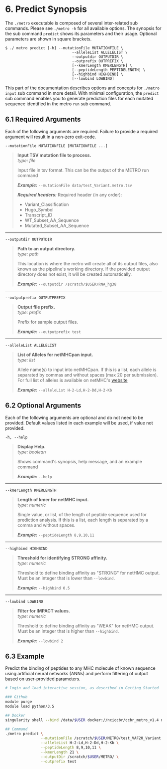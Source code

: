 # 6. Predict Synopsis
The `./metro` executable is composed of several inter-related sub commands. Please see `./metro -h` for all available options. The synopsis for the sub command `predict` shows its parameters and their usage. Optional parameters are shown in square brackets.

```
$ ./ metro predict [-h] --mutationFile MUTATIONFILE \
                              --alleleList ALLELELIST \
                              --outputdir OUTPUTDIR \
                              --outprefix OUTPREFIX \
                              [--kmerLength KMERLENGTH] \
                              [--peptideLength PEPTIDELENGTH] \
                              [--highbind HIGHBIND] \
                              [--lowbind LOWBIND]
```

This part of the documentation describes options and concepts for `./metro input` sub command in more detail. With minimal configuration, the `predict` sub command enables you to generate prediction files for each mutated sequence identified in the metro `run` sub command.

## 6.1 Required Arguments
Each of the following arguments are required. Failure to provide a required argument will result in a non-zero exit-code.

`--mutationFile MUTATIONFILE [MUTATIONFILE ...]`  
> **Input TSV mutation file to process.**  
> *type: file*  
> 
> Input file in tsv format. This can be the output of the METRO run command
> 
> ***Example:*** 
> `--mutationFile data/test_Variant.metro.tsv`
>
> ***Required headers:***
> Required header (in any order):
> - Variant_Classification
> - Hugo_Symbol	
> - Transcript_ID
> - WT_Subset_AA_Sequence
> - Mutated_Subset_AA_Sequence
---  
  `--outputdir OUTPUTDIR`
> **Path to an output directory.**   
> *type: path*
>   
> This location is where the metro will create all of its output files, also known as the pipeline's working directory. If the provided output directory does not exist, it will be created automatically.
> 
> ***Example:*** 
> `--outputdir /scratch/$USER/RNA_hg38`
---  
  `--outputprefix OUTPUTPREFIX`
> **Output file prefix.**   
> *type: prefix*
>   
> Prefix for sample output files.
> 
> ***Example:*** 
> `--outputprefix test`
---  
  `--alleleList ALLELELIST`
> **List of Alleles for netMHCpan input.**   
> *type: list*
>   
> Allele name(s) to input into netMHCpan. If this is a list, each allele is separated by commas and without spaces (max 20 per submission). For full list of alleles is available on netMHC's [website](https://services.healthtech.dtu.dk/services/NetMHCpan-4.1/MHC_allele_names.txt)
> 
> ***Example:*** 
> `--alleleList H-2-Ld,H-2-Dd,H-2-Kb`

## 6.2 Optional Arguments
Each of the following arguments are optional and do not need to be provided. Default values listed in each example will be used, if value not provided.

  `-h, --help`            
> **Display Help.**  
> *type: boolean*
> 
> Shows command's synopsis, help message, and an example command
> 
> ***Example:*** 
> `--help`
---  
  `--kmerLength KMERLENGTH`
> **Length of kmer for netMHC input.**   
> *type: numeric*
>   
> Single value, or list, of the length of peptide sequence used for prediction analysis. If this is a list, each length is separated by a comma and without spaces.
> 
> ***Example:*** 
> `--peptideLength 8,9,10,11`
---
  `--highbind HIGHBIND`
> **Threshold for identifying STRONG affinity.**   
> *type: numeric*
>   
> Threshold to define binding affinity as "STRONG" for netHMC output. Must be an integer that is lower than `--lowbind`.
> 
> ***Example:*** 
> `--highbind 0.5`
---
  `--lowbind LOWBIND`
> **Filter for IMPACT values.**   
> *type: numeric*
>   
> Threshold to define binding affinity as "WEAK" for netHMC output. Must be an integer that is higher than `--highbind`.
> 
> ***Example:*** 
> `--lowbind 2`

## 6.3 Example
Predict the binding of peptides to any MHC molecule of known sequence using artificial neural networks (ANNs) and perform filtering of output based on user-provided parameters.

```bash 
# login and load interactive session, as described in Getting Started

### Github
module purge
module load python/3.5

## Docker
singularity shell --bind /data/$USER docker://nciccbr/ccbr_metro_v1.4 nciccbr/ccbr_metro_v1.4

## Command 
./metro predict \
                --mutationFile /scratch/$USER/METRO/test_VAF20_Variant.metro.tsv \
                --alleleList H-2-Ld,H-2-Dd,H-2-Kb \
                --peptideLength 8,9,10,11 \
                --kmerLength 21 \
                --outputDir /scratch/$USER/METRO/ \
                --outprefix test
```
